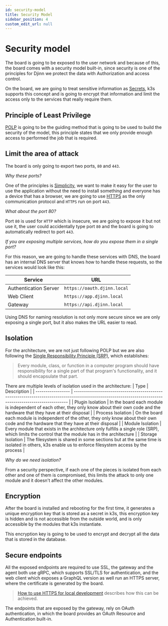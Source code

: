 ```yaml
---
id: security-model
title: Security Model
sidebar_position: 4
custom_edit_url: null
---
```


# Security model

The board is going to be exposed to the user network and because of this, the board comes with a security model built-in, since security is one of the principles for Djinn we protect the data with Authorization and access control.

On the board, we are going to treat sensitive information as [Secrets](https://www.cyberark.com/what-is/secrets-management/), k3s supports this concept and is going to encrypt that information and limit the access only to the services that really require them.

## Principle of Least Privilege

[POLP](https://digitalguardian.com/blog/what-principle-least-privilege-polp-best-practice-information-security-and-compliance) is going to be the guiding method that is going to be used to build the security of the model, this principle states that we only provide enough access to performed the job that is required.

## Limit the area of attack

The board is only going to export two ports, `80` and `443`.

_Why these ports?_

One of the principles is [Simplicity](/docs/intro#simplicity), we want to make it easy for the user to use the application without the need to install something and everyone has a device that has a browser, we are going to use [HTTPS](https://en.wikipedia.org/wiki/HTTPS) as the only communication protocol and `HTTPS` run on port `443`.

_What about the port 80?_

Port `80` is used for `HTTP` which is insecure, we are going to expose it but not use it, the user could accidentally type port `80` and the board is going to automatically redirect to port `443`.

_If you are exposing multiple services, how do you expose them in a single port?_

For this reason, we are going to handle these services with DNS, the board has an internal DNS server that knows how to handle these requests, so the services would look like this:

| Service               | URL                         |
| --------------------- | --------------------------- |
| Authentication Server | `https://oauth.djinn.local` |
| Web Client            | `https://app.djinn.local`   |
| Gateway               | `https://api.djinn.local`   |

Using DNS for naming resolution is not only more secure since we are only exposing a single port, but it also makes the URL easier to read.

## Isolation

For the architecture, we are not just following POLP but we are also following the [Single Responsibility Principle (SRP)](https://en.wikipedia.org/wiki/Single-responsibility_principle), which establishes:

> Every module, class, or function in a computer program should have responsibility for a single part of that program's functionality, and it should encapsulate that part.

There are multiple levels of isolation used in the architecture:
| Type | Description |
| ----------------- | --------------------------------------------------------------------------------------------------------------------------------------------------------- |
| Plugin Isolation | In the board each module is independent of each other, they only know about their own code and the hardware that they have at their disposal |
| Process Isolation | On the board each module is independent of the other, they only know about their own code and the hardware that they have at their disposal |
| Module Isolation | Every module that exists in the architecture only fulfills a single role (SRP), which limits the control that the module has in the architecture |
| Storage Isolation | The filesystem is shared in some sections but at the same time is isolated in others, k3s enable us to enforce filesystem access by the process |

_Why do we need isolation?_

From a security perspective, if each one of the pieces is isolated from each other and one of them is compromised, this limits the attack to only one module and it doesn't affect the other modules.

## Encryption

After the board is installed and rebooting for the first time, it generates a unique encryption key that is stored as a secret in k3s, this encryption key is hidden and is not accessible from the outside world, and is only accessible by the modules that k3s instantiate.

This encryption key is going to be used to encrypt and decrypt all the data that is stored in the database.

## Secure endpoints

All the exposed endpoints are required to use SSL, the gateway and the agent both use gRPC, which supports SSL/TLS for authentication, and the web client which exposes a GraphQL version as well run an HTTPS server, where the certificate is generated by the board.

> [How to use HTTPS for local development](https://web.dev/how-to-use-local-https/) describes how this can be achieved.

The endpoints that are exposed by the gateway, rely on OAuth authentication, in which the board provides an OAuth Resource and Authentication built-in.
